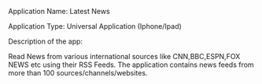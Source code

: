 Application Name: Latest News

Application Type: Universal Application (Iphone/Ipad)

Description of the app:

Read News from various international sources like CNN,BBC,ESPN,FOX NEWS etc using their RSS Feeds.
The application contains news feeds from more than 100 sources/channels/websites.